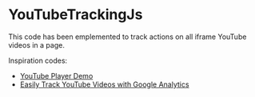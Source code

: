 YouTubeTrackingJs
=================

This code has been emplemented to track actions on all iframe YouTube videos in a page.

Inspiration codes:
* [YouTube Player Demo](https://developers.google.com/youtube/youtube_player_demo)
* [Easily Track YouTube Videos with Google Analytics](http://www.lunametrics.com/blog/2012/10/22/automatically-track-youtube-videos-events-google-analytics/)
